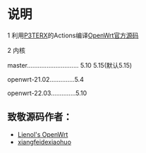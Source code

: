 # 说明
1 利用[P3TERX](https://github.com/P3TERX/Actions-OpenWrt)的Actions编译[OpenWrt官方源码](https://github.com/openwrt/openwrt)

2 内核

master............................. 5.10  5.15(默认5.15)

openwrt-21.02..............5.4

openwrt-22.03..............5.10

## 致敬源码作者：

- [Lienol's OpenWrt]( https://github.com/Lienol/openwrt)
- [xiangfeidexiaohuo](https://github.com/xiangfeidexiaohuo/OpenWrt_Build)
